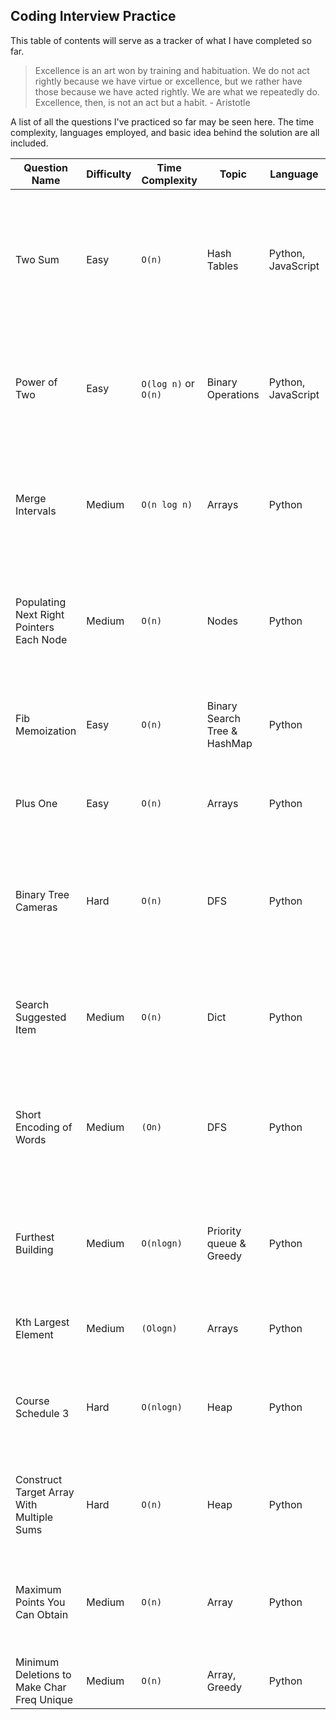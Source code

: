 ## Coding Interview Practice

This table of contents will serve as a tracker of what I have completed so far.

>Excellence is an art won by training and habituation. 
>We do not act rightly because we have virtue or excellence, 
>but we rather have those because we have acted rightly. 
>We are what we repeatedly do. Excellence, then, is not an act but a habit. - Aristotle

A list of all the questions I've practiced so far may be seen here. The time complexity, languages employed, and basic idea behind the solution are all included.

| Question Name | Difficulty | Time Complexity | Topic | Language | Main Idea |
| ------------- | ---------- | --------------- | ----- | -------- | --------- |
| Two Sum | Easy | `O(n)` | Hash Tables | Python, JavaScript | Use a hash table to store and compare values of an array. This leads to faster time complexity than using a double for loop.
|  Power of Two | Easy | `O(log n)` or `O(n)` | Binary Operations | Python, JavaScript | Binary representation and operations can be used to locate a pattern in powers of two.
| Merge Intervals | Medium| `O(n log n)` | Arrays | Python | Store the values of a 2d array in a single array and compare values, then store values needed in a new array.
| Populating Next Right Pointers Each Node | Medium | `O(n)` | Nodes | Python | Breadth first search using a queue to store values, assign node values to each other using curr.left or curr.right.
| Fib Memoization | Easy | `O(n)` | Binary Search Tree & HashMap | Python | We use a hash map to store and recall values that we already computed.
| Plus One | Easy | `O(n)` | Arrays | Python | Use a string to convert an array on ints into an integer.
| Binary Tree Cameras | Hard | `O(n)` | DFS | Python | Use dfs bottom up approach (post order traversal) to determine if the node should be a camera or monitored.
| Search Suggested Item | Medium | `O(n)` | Dict | Python | Use dictionaries to compare lists and create new array with comparison outcome |
| Short Encoding of Words | Medium | `(On)` | DFS | Python | Create a trie structure with insert then use dfs to take length of words with no children and then add them up |
| Furthest Building | Medium | `O(nlogn)` | Priority queue & Greedy | Python | use greedy method implementing a priority queue to trace where you can use bricks and ladders | 
| Kth Largest Element | Medium | `(Ologn)` | Arrays | Python | sort array and then return k element of the array |
| Course Schedule 3 | Hard | `O(nlogn)` | Heap | Python | Keep courses that work inside heap, if the current course is better fit then we swap them from heap |
| Construct Target Array With Multiple Sums | Hard | `O(n)` | Heap | Python | Use a heap to store new sums, if the num is less than the target then return false |  
| Maximum Points You Can Obtain | Medium | `O(n)`| Array | Python | Use a sliding two pointer system to calculate what distribution of left and right would be the best |
| Minimum Deletions to Make Char Freq Unique | Medium | `O(n)` | Array, Greedy | Python | working out the kinks